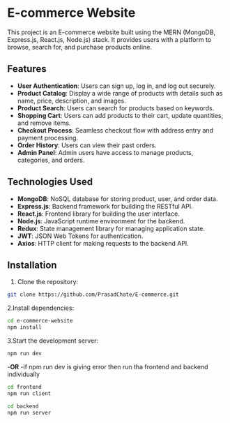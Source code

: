 # E-commerce Website

This project is an E-commerce website built using the MERN (MongoDB, Express.js, React.js, Node.js) stack. It provides users with a platform to browse, search for, and purchase products online.

## Features

- **User Authentication**: Users can sign up, log in, and log out securely.
- **Product Catalog**: Display a wide range of products with details such as name, price, description, and images.
- **Product Search**: Users can search for products based on keywords.
- **Shopping Cart**: Users can add products to their cart, update quantities, and remove items.
- **Checkout Process**: Seamless checkout flow with address entry and payment processing.
- **Order History**: Users can view their past orders.
- **Admin Panel**: Admin users have access to manage products, categories, and orders.

## Technologies Used

- **MongoDB**: NoSQL database for storing product, user, and order data.
- **Express.js**: Backend framework for building the RESTful API.
- **React.js**: Frontend library for building the user interface.
- **Node.js**: JavaScript runtime environment for the backend.
- **Redux**: State management library for managing application state.
- **JWT**: JSON Web Tokens for authentication.
- **Axios**: HTTP client for making requests to the backend API.

## Installation

1. Clone the repository:

```bash
git clone https://github.com/PrasadChate/E-commerce.git
```
2.Install dependencies:
```bash
cd e-commerce-website
npm install
```
3.Start the development server:
```bash
npm run dev
```
-**OR**
-if npm run dev is giving error then run tha frontend and backend individually 
```bash
cd frontend
npm run client
```
```bash
cd backend
npm run server
```

